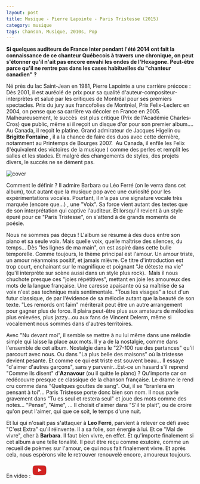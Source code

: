 ```yaml
---
layout: post
title: Musique - Pierre Lapointe - Paris Tristesse (2015)
category: musique
tags: Chanson, Musique, 2010s, Pop
---
```

**Si quelques auditeurs de France Inter pendant l'été 2014 ont fait la connaissance de ce chanteur Québecois à travers une chronique, on peut s'étonner qu'il n'ait pas encore envahi les ondes de l'Hexagone. Peut-être parce qu'il ne rentre pas dans les cases habituelles du "chanteur canadien" ?**

Né près du lac Saint-Jean en 1981, Pierre Lapointe a une carrière précoce : Dès 2001, il est auréolé de prix pour sa qualité d'auteur-compositeur-interprètes et salué par les critiques de Montréal pour ses premiers spectacles. Prix du jury aux francofolies de Montréal, Prix Felix-Leclerc en 2004, on pense que sa carrière va décoler en France en 2005. Malheureusement, le succès  est plus critique (Prix de l'Académie Charles-Cros) que public, même si il reçoit un disque d'or pour son premier album.... Au Canada, il reçoit le platine. Grand admirateur de Jacques Higelin ou **Brigitte Fontaine** , il a la chance de faire des duos avec cette dernière, notamment au Printemps de Bourges 2007.  Au Canada, il enfile les Felix (l'équivalent des victoires de la musique ) comme des perles et remplit les salles et les stades. Et malgré des changements de styles, des projets divers, le succès ne se dément pas.

![cover](https://filedn.eu/llqi9IBxlYouGRXYG2xlROb/img/2015/pierre_lapointe_paris_tristesse.jpg)

Comment le définir ? Il admire Barbara ou Léo Ferré (on le verra dans cet album), tout autant que la musique pop avec une curiosité pour les expérimentations vocales. Pourtant, il n'a pas une signature vocale très marquée (encore que...) , une "Voix". Sa force vient autant des textes que de son interprétation qui captive l'auditeur. Et lorsqu'il revient à un style épuré pour ce "Paris Tristesse", on s'attend à de grands moments de poésie.

Nous ne sommes pas déçus ! L'album se résume à des duos entre son piano et sa seule voix. Mais quelle voix, quelle maîtrise des silences, du temps... Dès "les lignes de ma main", on est aspiré dans cette bulle temporelle. Comme toujours, le thème principal est l'amour. Un amour triste, un amour néanmoins positif, et jamais mièvre. Ce titre d'introduction est trop court, enchainant sur le magnifique et poignant "Je déteste ma vie" (qu'il interprète sur scène aussi dans un style plus rock).  Mais il nous chuchote presque ces "joies répétitives", mettant en joie les amoureux des mots de la langue française. Une caresse apaisante où sa maîtrise de sa voix n'est pas technique mais sentimentale. "Tous les visages" a tout d'un futur classique, de par l'évidence de sa mélodie autant que la beauté de son texte. "Les remords ont faim" mériterait peut être un autre arrangement pour gagner plus de force. Il plaira peut-être plus aux amateurs de mélodies plus enlevées, plus jazzy...ou aux fans de Vincent Delerm, même si vocalement nous sommes dans d'autres territoires.

Avec "Nu devant moi", il semble se mettre à nu lui même dans une mélodie simple qui laisse la place aux mots. Il y a de la nostalgie, comme dans l'ensemble de cet album. Nostalgie dans le "27-100 rue des partances" qu'il parcourt avec nous. Ou dans "La plus belle des maisons" où la tristesse devient pesante. Et comme ce qui est triste est souvent beau... Il essaye "d'aimer d'autres garçons", sans y parvenir...Est-ce un hasard s'il reprend "Comme ils disent" d'**Aznavour** (ou il quitte le piano) ? Qu'importe car on redécouvre presque ce classique de la chanson française. Le drame le rend cru comme dans "Quelques gouttes de sang". Oui, il se "branlera en pensant à toi"... Paris Tristesse porte donc bien son nom. Il nous parle gravement dans "Tu es seul et restera seul" et joue des mots comme des notes... "Pense", "Aime", ... Il choisit d'aimer dans "S'il te plait", ou de croire qu'on peut l'aimer, qui que ce soit, le temps d'une nuit.

Et lui qui n'osait pas s'attaquer à **Leo Ferré**, parvient à relever ce défi avec "C'est Extra" qu'il réinvente. Il a sa folie, son énergie à lui. Et ce "Mal de vivre", cher à **Barbara**. Il faut bien vivre, en effet. Et qu'importe finalement si cet album a une telle tonalité. Il peut être reçu comme exutoire, comme un recueil de poèmes sur l'amour, ce qui nous fait finalement vivre. Et après cela, nous espérons vite le retrouver renouvelé encore, amoureux toujours.

En video : [![video](/images/youtube.png)](https://www.youtube.com/watch?v=u1GEz4Us02s)
